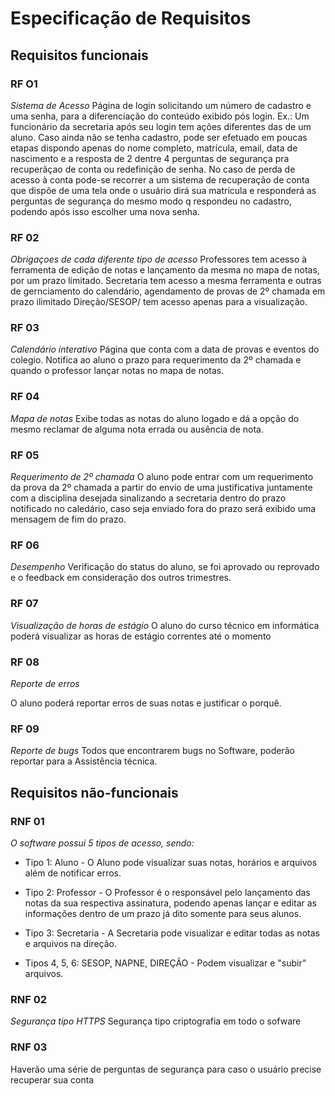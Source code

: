 # Especificação de Requisitos

## Requisitos funcionais

### RF O1
*Sistema de Acesso* 
Página de login solicitando um número de cadastro e uma senha, para a diferenciação do conteúdo exibido pós login. 
Ex.: Um funcionário da secretaria após seu login tem ações diferentes das de um aluno.
Caso ainda não se tenha cadastro, pode ser efetuado em poucas etapas dispondo apenas do nome completo, matrícula, email, data de nascimento e a resposta de 2 dentre 4 perguntas de segurança pra recuperãçao de conta ou redefinição de senha.
No caso de perda de acesso à conta pode-se recorrer a um sistema de recuperação de conta que dispõe de uma tela onde o usuário dirá sua matrícula 
e responderá as perguntas de segurança do mesmo modo q respondeu no cadastro, podendo após isso escolher uma nova senha.

### RF 02
*Obrigaçoes de cada diferente tipo de acesso*
Professores tem acesso à ferramenta de edição de notas e lançamento da mesma no mapa de notas, por um prazo limitado.
Secretaria tem acesso a mesma ferramenta e outras de gernciamento do calendário, agendamento de provas de 2º chamada em prazo ilimitado
Direção/SESOP/ tem acesso apenas para a visualização.

### RF 03
*Calendário interativo*
Página que conta com a data de provas e eventos do colegio. 
Notifica ao aluno o prazo para requerimento da 2º chamada e quando o professor lançar notas no mapa de notas.

### RF 04
*Mapa de notas*
Exibe todas as notas do aluno logado e dá a opção do mesmo reclamar de alguma nota errada ou ausência de nota.

### RF 05
*Requerimento de 2º chamada*
O aluno pode entrar com um requerimento da prova da 2º chamada a partir do envio de uma justificativa juntamente com a disciplina desejada sinalizando a secretaria dentro do prazo notificado no caledário, caso seja enviado fora do prazo será exibido uma mensagem de fim do prazo. 

### RF 06
*Desempenho*
Verificação do status do aluno, se foi aprovado ou reprovado e o feedback em consideração dos outros trimestres. 

### RF 07

*Visualização de horas de estágio*
O aluno do curso técnico em informática poderá visualizar as horas de estágio correntes até o momento

### RF 08
*Reporte de erros*

O aluno poderá reportar erros de suas notas e justificar o porquê.

### RF 09
*Reporte de bugs*
Todos que encontrarem bugs no Software, poderão reportar para a Assistência técnica.

## Requisitos não-funcionais

### RNF 01

*O software possui 5 tipos de acesso, sendo:*
 
* Tipo 1: Aluno - O Aluno pode visualizar suas notas, horários e arquivos além de notificar erros.
 
* Tipo 2: Professor - O Professor é o responsável pelo lançamento das notas da sua respectiva assinatura, podendo apenas lançar e editar as informações dentro de um prazo já dito somente para seus alunos.

* Tipo 3: Secretaria - A Secretaria pode visualizar e editar todas as notas e arquivos na direção.

* Tipos 4, 5, 6: SESOP, NAPNE, DIREÇÃO - Podem visualizar e "subir" arquivos.

### RNF 02
*Segurança tipo HTTPS*
Segurança tipo criptografia em todo o sofware

### RNF 03
Haverão uma série de perguntas de segurança para caso o usuário precise recuperar sua conta 
 



